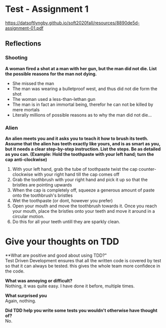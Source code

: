 # Test - Assignment 1  
https://datsoftlyngby.github.io/soft2020fall/resources/8890de5d-assignment-01.pdf  
  
  
## Reflections  
  
  
### Shooting  
**A woman fired a shot at a man with her gun, but the man did not die. List the possible reasons for the man not dying.**  
- She missed the man
- The man was wearing a bulletproof west, and thus did not die form the shot
- The woman used a less-than-lethan gun
- The man is in fact an immortal being, therefor he can not be killed by mere mortals
- Literally millions of possible reasons as to why the man did not die...  
  
  
  
### Alien  
**An alien meets you and it asks you to teach it how to brush its teeth. Assume
that the alien has teeth exactly like yours, and is as smart as you, but it
needs a clear step-by-step instruction. List the steps. Be as detailed as
you can. (Example: Hold the toothpaste with your left hand; turn the cap
anti-clockwise)**  
  
1. With your left hand, grab the tube of toothpaste twist the cap counter-clockwise with your right hand till the cap comes off
2. Grab the toothbrush with your right hand and pick it up so that the bristles are pointing upwards
3. When the cap is completely off, squeeze a generous amount of paste onto the toothbrush's bristles
4. Wet the toothpaste (or dont, however you prefer)
5. Open your mouth and move the toothbrush towards it. Once you reach your mouth, place the bristles onto your teeth and move it around in a circular motion.
6. Do this for all your teeth untill they are sparkly clean.
  
  
  
# Give your thoughts on TDD
**What are positive and good about using TDD?"  
Test Driven Development ensures that all the written code is covered by test so that it can always be tested. this gives the whole team more confidece in the code.  
  
  
**What was annoying or difficult?**  
Nothing, it was quite easy. I have done it before, multiple times.  
  
  
  
**What surprised you**  
Again, nothing.  
  
  
  
**Did TDD help you write some tests you wouldn't otherwise have thought of?**  
No.
